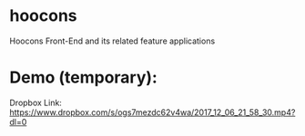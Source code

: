 # hoocons
Hoocons Front-End and its related feature applications

# Demo (temporary):
Dropbox Link:
https://www.dropbox.com/s/ogs7mezdc62v4wa/2017_12_06_21_58_30.mp4?dl=0
